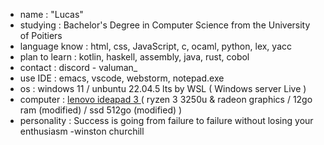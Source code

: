- name : "Lucas"
- studying : Bachelor's Degree in Computer Science from the University of Poitiers 
- language know : html, css, JavaScript, c, ocaml, python, lex, yacc
- plan to learn : kotlin, haskell, assembly, java, rust, cobol
- contact : discord - valuman_
- use IDE : emacs, vscode, webstorm, notepad.exe
- os : windows 11 / unbuntu 22.04.5 lts by WSL ( Windows server Live )
- computer : [lenovo ideapad 3 ]([https://test.com](https://www.lenovo.com/fr/fr/p/laptops/ideapad/ideapad-300/ideapad-3-15are05/88ips301432?)) ( ryzen 3 3250u & radeon graphics / 12go ram (modified) / ssd 512go (modified) )
- personality : Success is going from failure to failure without losing your enthusiasm -winston churchill
<!---
valumane/valumane is a ✨ special ✨ repository because its `README.md` (this file) appears on your GitHub profile.
You can click the Preview link to take a look at your changes.
--->
